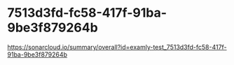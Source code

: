 # 7513d3fd-fc58-417f-91ba-9be3f879264b
https://sonarcloud.io/summary/overall?id=examly-test_7513d3fd-fc58-417f-91ba-9be3f879264b
